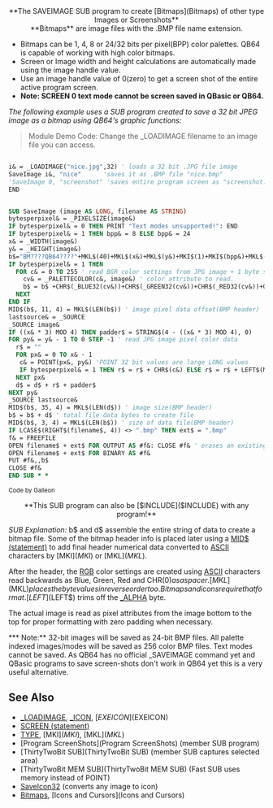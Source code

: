 <center>**The SAVEIMAGE SUB program to create [Bitmaps](Bitmaps) of other type Images or Screenshots**</center>


<center>**Bitmaps** are image files with the .BMP file name extension.</center>


* Bitmaps can be 1, 4, 8 or 24/32 bits per pixel(BPP) color palettes. QB64 is capable of working with high color bitmaps.
* Screen or Image width and height calculations are automatically made using the image handle value.
* Use an image handle value of 0(zero) to get a screen shot of the entire active program screen. 
* **Note: SCREEN 0 text mode cannot be screen saved in QBasic or QB64.**


*The following example uses a SUB program created to save a 32 bit JPEG image as a bitmap using QB64's graphic functions:*

>  Module Demo Code: Change the _LOADIMAGE filename to an image file you can access.

```vb

i& = _LOADIMAGE("nice.jpg",32) ' loads a 32 bit .JPG file image
SaveImage i&, "nice"      'saves it as .BMP file "nice.bmp"
'SaveImage 0, "screenshot" 'saves entire program screen as "screenshot.bmp"
END

```

```vb

SUB SaveImage (image AS LONG, filename AS STRING)
bytesperpixel& = _PIXELSIZE(image&)
IF bytesperpixel& = 0 THEN PRINT "Text modes unsupported!": END
IF bytesperpixel& = 1 THEN bpp& = 8 ELSE bpp& = 24
x& = _WIDTH(image&)
y& = _HEIGHT(image&)
b$="BM????QB64????"+MKL$(40)+MKL$(x&)+MKL$(y&)+MKI$(1)+MKI$(bpp&)+MKL$(0)+"????"+STRING$(16, 0) 'partial BMP header info(???? to be filled later)
IF bytesperpixel& = 1 THEN
  FOR c& = 0 TO 255 ' read BGR color settings from JPG image + 1 byte spacer(CHR$(0))
    cv& = _PALETTECOLOR(c&, image&) ' color attribute to read. 
    b$ = b$ +CHR$(_BLUE32(cv&))+CHR$(_GREEN32(cv&))+CHR$(_RED32(cv&))+CHR$(0) 'spacer byte
  NEXT
END IF
MID$(b$, 11, 4) = MKL$(LEN(b$)) ' image pixel data offset(BMP header)
lastsource& = _SOURCE
_SOURCE image&
IF ((x& * 3) MOD 4) THEN padder$ = STRING$(4 - ((x& * 3) MOD 4), 0)
FOR py& = y& - 1 TO 0 STEP -1 ' read JPG image pixel color data 
  r$ = ""
  FOR px& = 0 TO x& - 1
   c& = POINT(px&, py&) 'POINT 32 bit values are large LONG values 
   IF bytesperpixel& = 1 THEN r$ = r$ + CHR$(c&) ELSE r$ = r$ + LEFT$(MKL$(c&), 3)
  NEXT px&  
  d$ = d$ + r$ + padder$
NEXT py&
_SOURCE lastsource&
MID$(b$, 35, 4) = MKL$(LEN(d$)) ' image size(BMP header)
b$ = b$ + d$ ' total file data bytes to create file
MID$(b$, 3, 4) = MKL$(LEN(b$)) ' size of data file(BMP header)
IF LCASE$(RIGHT$(filename$, 4)) <> ".bmp" THEN ext$ = ".bmp"
f& = FREEFILE
OPEN filename$ + ext$ FOR OUTPUT AS #f&: CLOSE #f& ' erases an existing file
OPEN filename$ + ext$ FOR BINARY AS #f&
PUT #f&,,b$
CLOSE #f&
END SUB * *     

```
<sub>Code by Galleon</sub>
<center>**This SUB program can also be [$INCLUDE]($INCLUDE) with any program!**</center>


*SUB Explanation:* b$ and d$ assemble the entire string of data to create a bitmap file. Some of the bitmap header info is placed later using a [MID$ (statement)](MID$ (statement)) to add final header numerical data converted to [ASCII](ASCII) characters by [MKI$](MKI$) or [MKL$](MKL$). 

After the header, the [RGB](RGB) color settings are created using [ASCII](ASCII) characters read backwards as Blue, Green, Red and CHR$(0) as a spacer. [MKL$](MKL$) places the byte values in reverse order too. Bitmaps and icons require that format. [LEFT$](LEFT$) trims off the [_ALPHA](_ALPHA) byte.

The actual image is read as pixel attributes from the image bottom to the top for proper formatting with zero padding when necessary.

*** Note:** 32-bit images will be saved as 24-bit BMP files. All palette indexed images/modes will be saved as 256 color BMP files. Text modes cannot be saved. As QB64 has no official _SAVEIMAGE command yet and QBasic programs to save screen-shots don't work in QB64 yet this is a very useful alternative.



## See Also

* [_LOADIMAGE](_LOADIMAGE), [_ICON](_ICON), [$EXEICON]($EXEICON)
* [SCREEN (statement)](SCREEN (statement))
* [TYPE](TYPE), [MKI$](MKI$), [MKL$](MKL$)
* [Program ScreenShots](Program ScreenShots) (member SUB program)
* [ThirtyTwoBit SUB](ThirtyTwoBit SUB) (member SUB captures selected area)
* [ThirtyTwoBit MEM SUB](ThirtyTwoBit MEM SUB) (Fast SUB uses memory instead of POINT)
* [SaveIcon32](SaveIcon32) (converts any image to icon)
* [Bitmaps](Bitmaps), [Icons and Cursors](Icons and Cursors)




